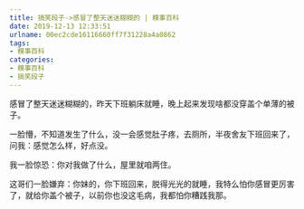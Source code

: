 ```yaml
---
title: 搞笑段子->感冒了整天迷迷糊糊的 | 糗事百科
date: 2019-12-13 12:33:51
urlname: 00ec2cde16116660ff7f31228a4a0862
tags: 
- 糗事百科
categories:
- 糗事百科
- 搞笑段子
---
```

感冒了整天迷迷糊糊的，昨天下班躺床就睡，晚上起来发现啥都没穿盖个单薄的被子。

一脸懵，不知道发生了什么，没一会感觉肚子疼，去厕所，半夜舍友下班回来了，问我：感觉怎么样，好点没。

我一脸惊恐：你对我做了什么，屋里就咱两住。

这哥们一脸嫌弃：你妹的，你下班回来，脱得光光的就睡，我特么怕你感冒更厉害了，就给你盖个被子，以前你也没这毛病，我都怕你糟践我那。


